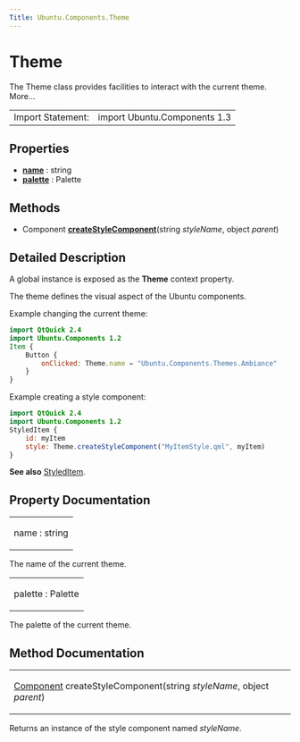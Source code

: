 ```yaml
---
Title: Ubuntu.Components.Theme
---
```

        
Theme
=====

<span class="subtitle"></span>
The Theme class provides facilities to interact with the current theme. More...

|                   |                              |
|-------------------|------------------------------|
| Import Statement: | import Ubuntu.Components 1.3 |

<span id="properties"></span>
Properties
----------

-   ****[name](#name-prop)**** : string
-   ****[palette](#palette-prop)**** : Palette

<span id="methods"></span>
Methods
-------

-   Component ****[createStyleComponent](#createStyleComponent-method)****(string *styleName*, object *parent*)

<span id="details"></span>
Detailed Description
--------------------

A global instance is exposed as the **Theme** context property.

The theme defines the visual aspect of the Ubuntu components.

Example changing the current theme:

``` qml
import QtQuick 2.4
import Ubuntu.Components 1.2
Item {
    Button {
        onClicked: Theme.name = "Ubuntu.Components.Themes.Ambiance"
    }
}
```

Example creating a style component:

``` qml
import QtQuick 2.4
import Ubuntu.Components 1.2
StyledItem {
    id: myItem
    style: Theme.createStyleComponent("MyItemStyle.qml", myItem)
}
```

**See also** [StyledItem](../Ubuntu.Components.StyledItem.md).

Property Documentation
----------------------

<table>
<colgroup>
<col width="100%" />
</colgroup>
<tbody>
<tr class="odd">
<td><p><span id="name-prop"></span><span class="name">name</span> : <span class="type">string</span></p></td>
</tr>
</tbody>
</table>

The name of the current theme.

<table>
<colgroup>
<col width="100%" />
</colgroup>
<tbody>
<tr class="odd">
<td><p><span id="palette-prop"></span><span class="name">palette</span> : <span class="type">Palette</span></p></td>
</tr>
</tbody>
</table>

The palette of the current theme.

Method Documentation
--------------------

<table>
<colgroup>
<col width="100%" />
</colgroup>
<tbody>
<tr class="odd">
<td><p><span id="createStyleComponent-method"></span><span class="type"><a href="../sdk-14.10/QtQml.Component.md">Component</a></span> <span class="name">createStyleComponent</span>(<span class="type">string</span> <em>styleName</em>, <span class="type">object</span> <em>parent</em>)</p></td>
</tr>
</tbody>
</table>

Returns an instance of the style component named *styleName*.


